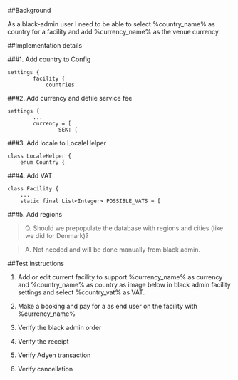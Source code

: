 ##Background

As a black-admin user I need to be able to select %country_name% as country for a facility and add %currency_name% as the venue currency.

##Implementation details

###1. Add country to Config

```
settings {
        facility {
            countries
```

###2. Add currency and defile service fee

```
settings {
        ...
        currency = [
                SEK: [
```

###3. Add locale to LocaleHelper

```
class LocaleHelper {
    enum Country {
```

###4. Add VAT

```
class Facility {
	...
	static final List<Integer> POSSIBLE_VATS = [
```

###5. Add regions

>Q. Should we prepopulate the database with regions and cities (like we did for Denmark)?

>A. Not needed and will be done manually from black admin. 

##Test instructions

1. Add or edit current facility to support %currency_name% as currency and %country_name% as country as image below in black admin facility settings and select %country_vat% as VAT. 

1. Make a booking and pay for a as end user on the facility with %currency_name%

1. Verify the black admin order

1. Verify the receipt

1. Verify Adyen transaction

1. Verify cancellation